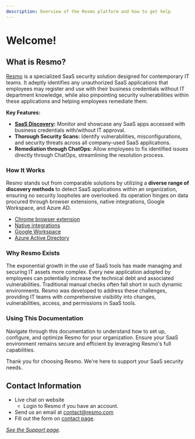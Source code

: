 ```yaml
---
description: Overview of the Resmo platform and how to get help
---
```


# Welcome!

## What is Resmo?

[Resmo](https://resmo.com/) is a specialized SaaS security solution designed for contemporary IT teams. It adeptly identifies any unauthorized SaaS applications that employees may register and use with their business credentials without IT department knowledge, while also pinpointing security vulnerabilities within these applications and helping employees remediate them.

**Key Features:**

* [**SaaS Discovery**](saas-discovery/saas-discovery.md)**:** Monitor and showcase any SaaS apps accessed with business credentials with/without IT approval.
* **Thorough Security Scans:** Identify vulnerabilities, misconfigurations, and security threats across all company-used SaaS applications.
* **Remediation through ChatOps:** Allow employees to fix identified issues directly through ChatOps, streamlining the resolution process.

### How It Works

Resmo stands out from comparable solutions by utilizing a **diverse range of discovery methods** to detect SaaS applications within an organization, ensuring no security loopholes are overlooked. Its operation hinges on data procured through browser extensions, native integrations, Google Workspace, and Azure AD.

* [Chrome browser extension](saas-discovery/chrome-browser-extension.md)
* [Native integrations](broken-reference)
* [Google Workspace](integrations/google-workspace-integration.md)
* [Azure Active Directory](integrations/azure-active-directory-integration.md)

### **Why Resmo Exists**

The exponential growth in the use of SaaS tools has made managing and securing IT assets more complex. Every new application adopted by employees can potentially increase the technical debt and associated vulnerabilities. Traditional manual checks often fall short in such dynamic environments. Resmo was developed to address these challenges, providing IT teams with comprehensive visibility into changes, vulnerabilities, access, and permissions in SaaS tools.

### Using This Documentation

Navigate through this documentation to understand how to set up, configure, and optimize Resmo for your organization. Ensure your SaaS environment remains secure and efficient by leveraging Resmo's full capabilities.

Thank you for choosing Resmo. We're here to support your SaaS security needs.

## Contact Information

* Live chat on website
  * Login to Resmo if you have an account.
* Send us an email at [contact@resmo.com](mailto:contact@resmo.com)
* Fill out the form on [contact page](https://www.resmo.com/contact).

[_See the Support page_](getting-started/support.md)_._
